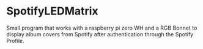# SpotifyLEDMatrix
Small program that works with a raspberry pi zero WH and a RGB Bonnet to display album covers from Spotify after authentication through the Spotify Profile.
